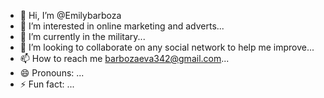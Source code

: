 - 👋 Hi, I’m @Emilybarboza
- 👀 I’m interested in online marketing and adverts...
- 🌱 I’m currently in the military...
- 💞️ I’m looking to collaborate on any social network to help me improve...
- 📫 How to reach me barbozaeva342@gmail.com...
- 😄 Pronouns: ...
- ⚡ Fun fact: ...

<!---
Emilybarboza/Emilybarboza is a ✨ special ✨ repository because its `README.md` (this file) appears on your GitHub profile.
You can click the Preview link to take a look at your changes.
--->
